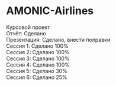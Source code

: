 # AMONIC-Airlines
Курсовой проект</br>
Отчёт: Сделано</br>
Презентация: Сделано, внести поправки</br>
Сессия 1: Сделано 100%</br>
Сессия 2: Сделано 100%</br>
Сессия 3: Сделано 100%</br>
Сессия 4: Сделано 100%</br>
Сессия 5: Сделано 30%</br>
Сессия 6: Сделано 25%
